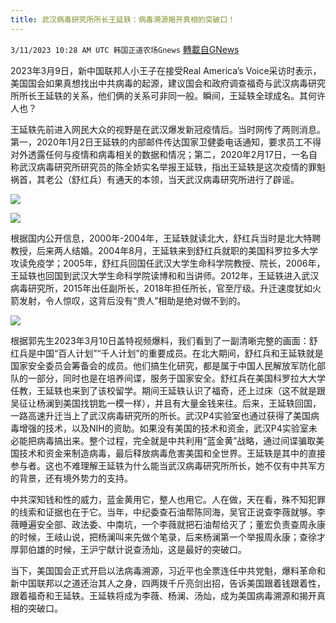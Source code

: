 ```yaml
---
title: 武汉病毒研究所所长王延轶：病毒溯源揭开真相的突破口！
---
```

`3/11/2023 10:28 AM UTC 韩国正道农场Gnews` [轉載自GNews](https://gnews.org/articles/1003830)

2023年3月9日，新中国联邦人小王子在接受Real America’s Voice采访时表示，美国国会如果真想找出中共病毒的起源，建议国会和政府调查福奇与武汉病毒研究所所长王延轶的关系，他们俩的关系可非同一般。瞬间，王延轶全球成名。其何许人也？

王延轶先前进入网民大众的视野是在武汉爆发新冠疫情后。当时网传了两则消息。第一，2020年1月2日王延轶的内部邮件传达国家卫健委电话通知，要求员工不得对外透露任何与疫情和病毒相关的数据和情况；第二，2020年2月17日，一名自称武汉病毒研究所研究员的陈全娇实名举报王延轶，指出王延轶是这次疫情的罪魁祸首，其老公（舒红兵）有通天的本领，当天武汉病毒研究所进行了辟谣。

![](https://i.imgur.com/hs44I3I.jpg)

![](https://i.imgur.com/rlyvRIb.png)


根据国内公开信息，2000年\-2004年，王延轶就读北大，舒红兵当时是北大特聘教授，后来两人结婚。2004年8月，王延轶来到舒红兵就职的美国科罗拉多大学攻读免疫学；2005年，舒红兵回国任武汉大学生命科学院教授、院长，2006年，王延轶也回国到武汉大学生命科学院读博和和当讲师。2012年，王延轶进入武汉病毒研究所，2015年出任副所长，2018年担任所长，官至厅级。升迁速度犹如火箭发射，令人惊叹，这背后没有“贵人”相助是绝对做不到的。

![](https://i.imgur.com/JDoRipM.png)

根据郭先生2023年3月10日盖特视频爆料，我们看到了一副清晰完整的画面：舒红兵是中国“百人计划”“千人计划”的重要成员。在北大期间，舒红兵和王延轶就是国家安全委员会筹备会的成员。他们搞生化研究，都是属于中国人民解放军防化部队的一部分，同时也是在培养间谍，服务于国家安全。舒红兵在美国科罗拉大大学任教，王延轶也来到了该校留学。期间王延轶认识了福奇，还上过床（这不就是跟吴征让杨澜到美国找钥匙一模一样），并且有大量金钱来往。后来，王延轶回国，一路高速升迁当上了武汉病毒研究所的所长。武汉P4实验室也通过获得了美国病毒增强的技术，以及NIH的资助。如果没有美国的技术和资金，武汉P4实验室未必能把病毒搞出来。整个过程，完全就是中共利用“蓝金黄”战略，通过间谍骗取美国技术和资金来制造病毒，最后释放病毒危害美国和全世界。王延轶是其中的直接参与者。这也不难理解王延轶为什么能当武汉病毒研究所所长，她不仅有中共军方的背景，还有境外势力的支持。

中共深知钱和性的威力，蓝金黄用它，整人也用它。人在做，天在看，殊不知犯罪的线索和证据也在于它。当年，中纪委查石油帮陈同海，吴官正说查李薇就够。李薇睡遍安全部、政法委、中南坑，一个李薇就把石油帮给灭了；董宏负责查周永康的时候，王岐山说，把杨澜叫来先做个笔录，后来杨澜第一个举报周永康；查徐才厚郭伯雄的时候，王沪宁献计说查汤灿，这是最好的突破口。

当下，美国国会正式开启以法病毒溯源，习近平也全票连任中共党魁，爆料革命和新中国联邦以之道还治其人之身，四两拨千斤亮剑出招，告诉美国跟着钱跟着性，跟着福奇和王延轶。王延轶将成为李薇、杨澜、汤灿，成为美国病毒溯源和揭开真相的突破口。
